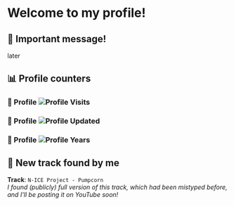 # Welcome to my profile!

## 🚨 Important message!  
later

## 📊 Profile counters
### 🔢 Profile ![Profile Visits](https://badges.pufler.dev/visits/soundbeat3d1/soundbeat3d1)  
### 🔄 Profile ![Profile Updated](https://badges.pufler.dev/updated/soundbeat3d1/soundbeat3d1)  
### 🎉 Profile ![Profile Years](https://badges.pufler.dev/years/soundbeat3d1)

## 🎵 New track found by me
**Track**: `N-ICE Project - Pumpcorn`  
*I found (publicly) full version of this track, which had been mistyped before, and I’ll be posting it on YouTube soon!*

